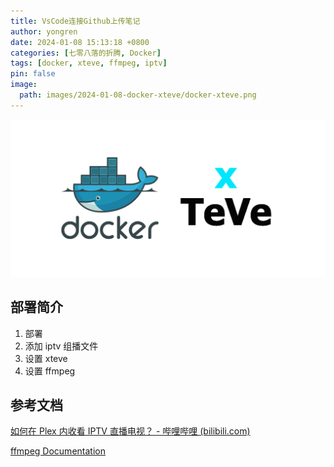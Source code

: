 ```yaml
---
title: VsCode连接Github上传笔记
author: yongren
date: 2024-01-08 15:13:18 +0800
categories: [七零八落的折腾, Docker]
tags: [docker, xteve, ffmpeg, iptv]
pin: false
image:
  path: images/2024-01-08-docker-xteve/docker-xteve.png
---
```


![docker-xteve](images/2024-01-08-docker-xteve/docker-xteve.png)

## 部署简介

1. 部署
2. 添加 iptv 组播文件
3. 设置 xteve
4. 设置 ffmpeg











## 参考文档

[如何在 Plex 内收看 IPTV 直播电视？ - 哔哩哔哩 (bilibili.com)](https://www.bilibili.com/read/cv22239319/)

[ffmpeg Documentation](https://ffmpeg.org/ffmpeg.html)
